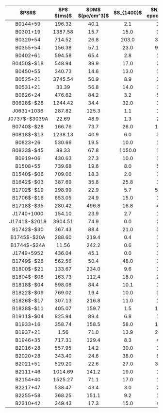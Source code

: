 <table style="margin: auto; border-collapse: collapse; text-align: center;">
    <thead>
        <tr>
            <th>$PSR$</th>
            <th>$P$ $(ms)$</th>
            <th>$DM$ $(pc/cm^3)$</th>
            <th>$S_{1400}$</th>
            <th>$N_{\\ epochs}$</th>
            <th>$N_{\\ pulses}$</th>
        </tr>
    </thead>
    <tr>
        <td>B0144+59</td>
        <td>196.32</td>
        <td>40.1</td>
        <td>2.1</td>
        <td>1</td>
        <td>4</td>
    </tr>
    <tr>
        <td>B0301+19</td>
        <td>1387.58</td>
        <td>15.7</td>
        <td>15.0</td>
        <td>3</td>
        <td>4</td>
    </tr>
    <tr>
        <td>B0329+54</td>
        <td>714.52</td>
        <td>26.8</td>
        <td>203.0</td>
        <td>31</td>
        <td>837</td>
    </tr>
    <tr>
        <td>B0355+54</td>
        <td>156.38</td>
        <td>57.1</td>
        <td>23.0</td>
        <td>96</td>
        <td>4408</td>
    </tr>
    <tr>
        <td>B0402+61</td>
        <td>594.58</td>
        <td>65.4</td>
        <td>2.8</td>
        <td>1</td>
        <td>17</td>
    </tr>
    <tr>
        <td>B0450$-$18</td>
        <td>548.94</td>
        <td>39.9</td>
        <td>17.0</td>
        <td>2</td>
        <td>557</td>
    </tr>
    <tr>
        <td>B0450+55</td>
        <td>340.73</td>
        <td>14.6</td>
        <td>13.0</td>
        <td>1</td>
        <td>1</td>
    </tr>
    <tr>
        <td>B0525+21</td>
        <td>3745.54</td>
        <td>50.9</td>
        <td>8.9</td>
        <td>3</td>
        <td>13</td>
    </tr>
    <tr>
        <td>B0531+21</td>
        <td>33.39</td>
        <td>56.8</td>
        <td>14.0</td>
        <td>1</td>
        <td>1</td>
    </tr>
    <tr>
        <td>B0626+24</td>
        <td>476.62</td>
        <td>84.2</td>
        <td>3.2</td>
        <td>5</td>
        <td>107</td>
    </tr>
    <tr>
        <td>B0628$-$28</td>
        <td>1244.42</td>
        <td>34.4</td>
        <td>32.0</td>
        <td>1</td>
        <td>91</td>
    </tr>
    <tr>
        <td>J0631+1036</td>
        <td>287.82</td>
        <td>125.3</td>
        <td>1.1</td>
        <td>1</td>
        <td>10</td>
    </tr>
    <tr>
        <td>J0737$-$3039A</td>
        <td>22.69</td>
        <td>48.9</td>
        <td>1.3</td>
        <td>2</td>
        <td>3</td>
    </tr>
    <tr>
        <td>B0740$-$28</td>
        <td>166.76</td>
        <td>73.7</td>
        <td>26.0</td>
        <td>14</td>
        <td>314</td>
    </tr>
    <tr>
        <td>B0818$-$13</td>
        <td>1238.13</td>
        <td>40.9</td>
        <td>6.0</td>
        <td>3</td>
        <td>169</td>
    </tr>
    <tr>
        <td>B0823+26</td>
        <td>530.66</td>
        <td>19.5</td>
        <td>10.0</td>
        <td>1</td>
        <td>164</td>
    </tr>
    <tr>
        <td>B0833$-$45</td>
        <td>89.33</td>
        <td>67.8</td>
        <td>1050.0</td>
        <td>1</td>
        <td>146</td>
    </tr>
    <tr>
        <td>B0919+06</td>
        <td>430.63</td>
        <td>27.3</td>
        <td>10.0</td>
        <td>1</td>
        <td>32</td>
    </tr>
    <tr>
        <td>B1508+55</td>
        <td>739.68</td>
        <td>19.6</td>
        <td>8.0</td>
        <td>5</td>
        <td>44</td>
    </tr>
    <tr>
        <td>B1540$-$06</td>
        <td>709.06</td>
        <td>18.3</td>
        <td>2.0</td>
        <td>1</td>
        <td>110</td>
    </tr>
    <tr>
        <td>B1642$-$03</td>
        <td>387.69</td>
        <td>35.8</td>
        <td>25.8</td>
        <td>1</td>
        <td>338</td>
    </tr>
    <tr>
        <td>B1702$-$19</td>
        <td>298.99</td>
        <td>22.9</td>
        <td>5.7</td>
        <td>52</td>
        <td>4189</td>
    </tr>
    <tr>
        <td>B1706$-$16</td>
        <td>653.05</td>
        <td>24.9</td>
        <td>15.0</td>
        <td>1</td>
        <td>162</td>
    </tr>
    <tr>
        <td>B1718$-$35</td>
        <td>280.42</td>
        <td>496.8</td>
        <td>16.8</td>
        <td>4</td>
        <td>540</td>
    </tr>
    <tr>
        <td>J1740+1000</td>
        <td>154.10</td>
        <td>23.9</td>
        <td>2.7</td>
        <td>1</td>
        <td>2</td>
    </tr>
    <tr>
        <td>J1741$-$2019</td>
        <td>3904.51</td>
        <td>74.9</td>
        <td>0.0</td>
        <td>2</td>
        <td>2</td>
    </tr>
    <tr>
        <td>B1742$-$30</td>
        <td>367.43</td>
        <td>88.4</td>
        <td>21.0</td>
        <td>3</td>
        <td>66</td>
    </tr>
    <tr>
        <td>B1745$-$20A</td>
        <td>288.60</td>
        <td>219.4</td>
        <td>0.4</td>
        <td>1</td>
        <td>2</td>
    </tr>
    <tr>
        <td>B1744$-$24A</td>
        <td>11.56</td>
        <td>242.2</td>
        <td>0.6</td>
        <td>3</td>
        <td>13</td>
    </tr>
    <tr>
        <td>J1749+5952</td>
        <td>436.04</td>
        <td>45.1</td>
        <td>0.0</td>
        <td>1</td>
        <td>1</td>
    </tr>
    <tr>
        <td>B1749$-$28</td>
        <td>562.56</td>
        <td>50.4</td>
        <td>48.0</td>
        <td>3</td>
        <td>3</td>
    </tr>
    <tr>
        <td>B1800$-$21</td>
        <td>133.67</td>
        <td>234.0</td>
        <td>9.6</td>
        <td>1</td>
        <td>8</td>
    </tr>
    <tr>
        <td>B1804$-$08</td>
        <td>163.73</td>
        <td>112.4</td>
        <td>18.0</td>
        <td>2</td>
        <td>108</td>
    </tr>
    <tr>
        <td>B1818$-$04</td>
        <td>598.08</td>
        <td>84.4</td>
        <td>10.1</td>
        <td>1</td>
        <td>18</td>
    </tr>
    <tr>
        <td>B1822$-$09</td>
        <td>769.02</td>
        <td>19.4</td>
        <td>10.0</td>
        <td>3</td>
        <td>6</td>
    </tr>
    <tr>
        <td>B1826$-$17</td>
        <td>307.13</td>
        <td>216.8</td>
        <td>11.0</td>
        <td>1</td>
        <td>3</td>
    </tr>
    <tr>
        <td>B1828$-$11</td>
        <td>405.07</td>
        <td>159.7</td>
        <td>1.5</td>
        <td>15</td>
        <td>1216</td>
    </tr>
    <tr>
        <td>B1911$-$04</td>
        <td>825.94</td>
        <td>89.4</td>
        <td>6.8</td>
        <td>1</td>
        <td>53</td>
    </tr>
    <tr>
        <td>B1933+16</td>
        <td>358.74</td>
        <td>158.5</td>
        <td>58.0</td>
        <td>15</td>
        <td>1001</td>
    </tr>
    <tr>
        <td>B1937+21</td>
        <td>1.56</td>
        <td>71.0</td>
        <td>13.9</td>
        <td>21</td>
        <td>33</td>
    </tr>
    <tr>
        <td>B1946+35</td>
        <td>717.31</td>
        <td>129.4</td>
        <td>8.3</td>
        <td>4</td>
        <td>98</td>
    </tr>
    <tr>
        <td>B2016+28</td>
        <td>557.95</td>
        <td>14.2</td>
        <td>30.0</td>
        <td>1</td>
        <td>5</td>
    </tr>
    <tr>
        <td>B2020+28</td>
        <td>343.40</td>
        <td>24.6</td>
        <td>38.0</td>
        <td>6</td>
        <td>640</td>
    </tr>
    <tr>
        <td>B2021+51</td>
        <td>529.20</td>
        <td>22.6</td>
        <td>27.0</td>
        <td>36</td>
        <td>828</td>
    </tr>
    <tr>
        <td>B2111+46</td>
        <td>1014.69</td>
        <td>141.2</td>
        <td>19.0</td>
        <td>1</td>
        <td>4</td>
    </tr>
    <tr>
        <td>B2154+40</td>
        <td>1525.27</td>
        <td>71.1</td>
        <td>17.0</td>
        <td>1</td>
        <td>21</td>
    </tr>
    <tr>
        <td>B2217+47</td>
        <td>538.47</td>
        <td>43.4</td>
        <td>3.0</td>
        <td>2</td>
        <td>67</td>
    </tr>
    <tr>
        <td>B2255+58</td>
        <td>368.25</td>
        <td>151.1</td>
        <td>9.2</td>
        <td>1</td>
        <td>39</td>
    </tr>
    <tr>
        <td>B2310+42</td>
        <td>349.43</td>
        <td>17.3</td>
        <td>15.0</td>
        <td>4</td>
        <td>61</td>
    </tr>
</table>
